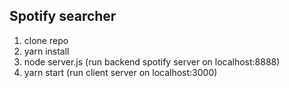 ## Spotify searcher 
1. clone repo
2. yarn install
3. node server.js (run backend spotify server on localhost:8888)
4. yarn start (run client server on localhost:3000)

